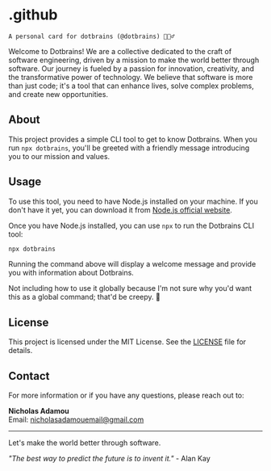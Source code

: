 # .github

    A personal card for dotbrains (@dotbrains) 🙋🏼‍♂️

Welcome to Dotbrains! We are a collective dedicated to the craft of software engineering, driven by a mission to make the world better through software. Our journey is fueled by a passion for innovation, creativity, and the transformative power of technology. We believe that software is more than just code; it's a tool that can enhance lives, solve complex problems, and create new opportunities.

## About

This project provides a simple CLI tool to get to know Dotbrains. When you run `npx dotbrains`, you'll be greeted with a friendly message introducing you to our mission and values.

## Usage

To use this tool, you need to have Node.js installed on your machine. If you don't have it yet, you can download it from [Node.js official website](https://nodejs.org/).

Once you have Node.js installed, you can use `npx` to run the Dotbrains CLI tool:

```sh
npx dotbrains
```

Running the command above will display a welcome message and provide you with information about Dotbrains.

Not including how to use it globally because I'm not sure why you'd want this as a global command; that'd be creepy. 🤨

## License

This project is licensed under the MIT License. See the [LICENSE](LICENSE) file for details.

## Contact

For more information or if you have any questions, please reach out to:

**Nicholas Adamou**  
Email: [nicholasadamouemail@gmail.com](mailto:nicholasadamouemail@gmail.com)

---

Let's make the world better through software.

*"The best way to predict the future is to invent it."* - Alan Kay
